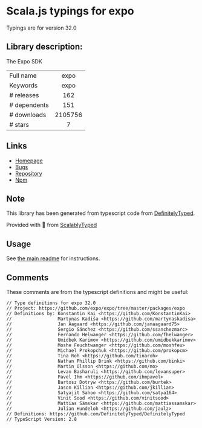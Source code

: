 
# Scala.js typings for expo

Typings are for version 32.0

## Library description:
The Expo SDK

|                    |                 |
| ------------------ | :-------------: |
| Full name          | expo |
| Keywords           | expo |
| # releases         | 162 |
| # dependents       | 151 |
| # downloads        | 2105756 |
| # stars            | 7 |

## Links
- [Homepage](https://github.com/expo/expo/tree/master/packages/expo)
- [Bugs](https://github.com/expo/expo/issues)
- [Repository](https://github.com/expo/expo)
- [Npm](https://www.npmjs.com/package/expo)
    


## Note
This library has been generated from typescript code from [DefinitelyTyped](https://definitelytyped.org).

Provided with :purple_heart: from [ScalablyTyped](https://github.com/oyvindberg/ScalablyTyped)

## Usage
See [the main readme](../../readme.md) for instructions.

## Comments

These comments are from the typescript definitions and might be useful:
```
// Type definitions for expo 32.0
// Project: https://github.com/expo/expo/tree/master/packages/expo
// Definitions by: Konstantin Kai <https://github.com/KonstantinKai>
//                 Martynas Kadiša <https://github.com/martynaskadisa>
//                 Jan Aagaard <https://github.com/janaagaard75>
//                 Sergio Sánchez <https://github.com/ssanchezmarc>
//                 Fernando Helwanger <https://github.com/fhelwanger>
//                 Umidbek Karimov <https://github.com/umidbekkarimov>
//                 Moshe Feuchtwanger <https://github.com/moshfeu>
//                 Michael Prokopchuk <https://github.com/prokopcm>
//                 Tina Roh <https://github.com/tinaroh>
//                 Nathan Phillip Brink <https://github.com/binki>
//                 Martin Olsson <https://github.com/mo>
//                 Levan Basharuli <https://github.com/levansuper>
//                 Pavel Ihm <https://github.com/ihmpavel>
//                 Bartosz Dotryw <https://github.com/burtek>
//                 Jason Killian <https://github.com/jkillian>
//                 Satyajit Sahoo <https://github.com/satya164>
//                 Vinit Sood <https://github.com/vinitsood>
//                 Mattias Sämskar <https://github.com/mattiassamskar>
//                 Julian Hundeloh <https://github.com/jaulz>
// Definitions: https://github.com/DefinitelyTyped/DefinitelyTyped
// TypeScript Version: 2.8

```

